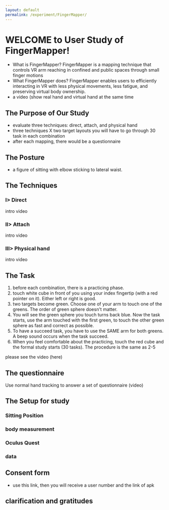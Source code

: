```yaml
---
layout: default
permalink: /experiment/FingerMapper/
---
```

# WELCOME to User Study of FingerMapper!
- What is FingerMapper? FingerMapper is a mapping technique that controls VR arm reaching in confined and public spaces through small finger motions
- What FingerMapper does? FingerMapper enables users to efficiently interacting in VR with less physical movements, less fatigue, and preserving virtual body ownership.
- a video (show real hand and virtual hand at the same time

## The Purpose of Our Study
- evaluate three techniques: direct, attach, and physical hand
- three techniques X two target layouts you will have to go through 30 task in each combination
- after each mapping, there would be a questionnaire

## The Posture
- a figure of sitting with elbow sticking to lateral waist.

## The Techniques
### I> Direct
intro
video
### II> Attach
intro
video
### III> Physical hand
intro
video

## The Task
1. before each combination, there is a practicing phase.
2. touch white cube in front of you using your index fingertip (with a red pointer on it). Either left or right is good.
3. two targets become green. Choose one of your arm to touch one of the greens. The order of green sphere doesn't matter. 
4. You will see the green sphere you touch turns back blue. Now the task starts, use the arm touched with the first green, to touch the other green sphere as fast and correct as possible.
5. To have a succeed task, you have to use the SAME arm for both greens. A beep sound occurs when the task succeed.
6. When you feel comfortable about the practicing, touch the red cube and the formal study starts (30 tasks). The procedure is the same as 2-5

please see the video (here)

## The questionnaire
Use normal hand tracking to answer a set of questionnaire (video)

## The Setup for study
### Sitting Position
### body measurement
### Oculus Quest
### data

## Consent form
- use this link, then you will receive a user number and  the link of apk

## clarification and gratitudes
